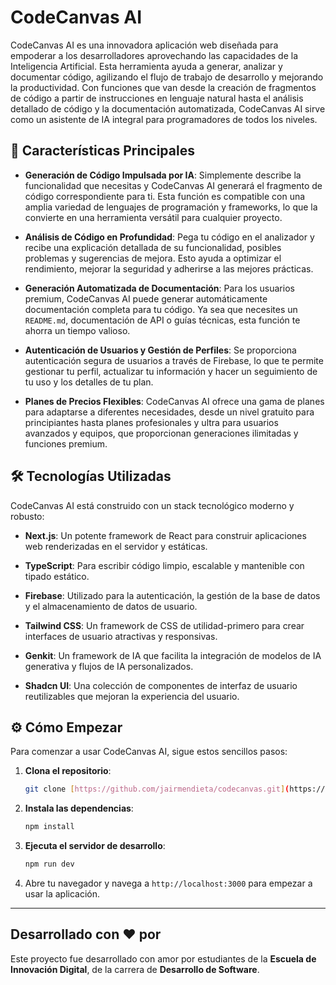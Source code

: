 # CodeCanvas AI

CodeCanvas AI es una innovadora aplicación web diseñada para empoderar a los desarrolladores aprovechando las capacidades de la Inteligencia Artificial. Esta herramienta ayuda a generar, analizar y documentar código, agilizando el flujo de trabajo de desarrollo y mejorando la productividad. Con funciones que van desde la creación de fragmentos de código a partir de instrucciones en lenguaje natural hasta el análisis detallado de código y la documentación automatizada, CodeCanvas AI sirve como un asistente de IA integral para programadores de todos los niveles.

## 🚀 Características Principales

* **Generación de Código Impulsada por IA**: Simplemente describe la funcionalidad que necesitas y CodeCanvas AI generará el fragmento de código correspondiente para ti. Esta función es compatible con una amplia variedad de lenguajes de programación y frameworks, lo que la convierte en una herramienta versátil para cualquier proyecto.

* **Análisis de Código en Profundidad**: Pega tu código en el analizador y recibe una explicación detallada de su funcionalidad, posibles problemas y sugerencias de mejora. Esto ayuda a optimizar el rendimiento, mejorar la seguridad y adherirse a las mejores prácticas.

* **Generación Automatizada de Documentación**: Para los usuarios premium, CodeCanvas AI puede generar automáticamente documentación completa para tu código. Ya sea que necesites un `README.md`, documentación de API o guías técnicas, esta función te ahorra un tiempo valioso.

* **Autenticación de Usuarios y Gestión de Perfiles**: Se proporciona autenticación segura de usuarios a través de Firebase, lo que te permite gestionar tu perfil, actualizar tu información y hacer un seguimiento de tu uso y los detalles de tu plan.

* **Planes de Precios Flexibles**: CodeCanvas AI ofrece una gama de planes para adaptarse a diferentes necesidades, desde un nivel gratuito para principiantes hasta planes profesionales y ultra para usuarios avanzados y equipos, que proporcionan generaciones ilimitadas y funciones premium.

## 🛠️ Tecnologías Utilizadas

CodeCanvas AI está construido con un stack tecnológico moderno y robusto:

* **Next.js**: Un potente framework de React para construir aplicaciones web renderizadas en el servidor y estáticas.

* **TypeScript**: Para escribir código limpio, escalable y mantenible con tipado estático.

* **Firebase**: Utilizado para la autenticación, la gestión de la base de datos y el almacenamiento de datos de usuario.

* **Tailwind CSS**: Un framework de CSS de utilidad-primero para crear interfaces de usuario atractivas y responsivas.

* **Genkit**: Un framework de IA que facilita la integración de modelos de IA generativa y flujos de IA personalizados.

* **Shadcn UI**: Una colección de componentes de interfaz de usuario reutilizables que mejoran la experiencia del usuario.

## ⚙️ Cómo Empezar

Para comenzar a usar CodeCanvas AI, sigue estos sencillos pasos:

1. **Clona el repositorio**:
   ```bash
   git clone [https://github.com/jairmendieta/codecanvas.git](https://github.com/jairmendieta/codecanvas.git)
   ```

2. **Instala las dependencias**:
   ```bash
   npm install
   ```

3. **Ejecuta el servidor de desarrollo**:
   ```bash
   npm run dev
   ```

4. Abre tu navegador y navega a `http://localhost:3000` para empezar a usar la aplicación.

---

## Desarrollado con ❤️ por

Este proyecto fue desarrollado con amor por estudiantes de la **Escuela de Innovación Digital**, de la carrera de **Desarrollo de Software**.
